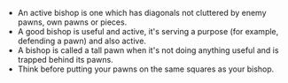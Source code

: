 
* An active bishop is one which has diagonals not cluttered by enemy pawns, own pawns or pieces.
* A good bishop is useful and active, it's serving a purpose (for example, defending a pawn) and also active.
* A bishop is called a tall pawn when it's not doing anything useful and is trapped behind its pawns.
* Think before putting your pawns on the same squares as your bishop.
